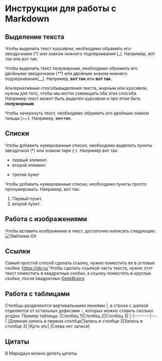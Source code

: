 # Инструкции для работы с Markdown

## Выделение текста

Чтобы выделить текст курсивом, необходимо обрамить его звездочками (*) или знаком нижнего подчеркивания (_). Например, *вот так* или _вот так_.

Чтобы выделить текст полужирным, необходимо обрамить его двойными звездочками (**) или двойным знаком нижнего подчеркивания(__). Например, **вот так** или __вот так__.

Альтернативные способывыделения текста, жирным или курсивом, нужны для того, чтобы мы могли совмещать оба этих способа. Например _текст может быть выделен курсивом и при этом быть  **полужирным**_.

Чтобы зачеркнуть текст, необходимо обрамить его двойным знаком тильда (~~). Например, ~~вот так~~.

## Списки

Чтобы добавить нумерованные списки, необходимо выделить пункты звездочкой (*) или знаком тире (-).
Например вот так:
* первый элемент.
* второй элемент.
- третий пункт 

Чтобы добавить нумерованные списки, необходимо пункты просто пронумеровать. Например, вот так:
1. Первый пункт.
2. второй пункт.

## Работа с изображениями
Чтобы вставить изображение в текст, достаточно написать следующее:
![Эмблема Git](LabelGit.png)

## Ссылки

Самый простой способ сделать ссылку, нужно поместить ее в угловые скобки.
<https://gb.ru/>
Чтобы сделать ссылкой часть текста, нужно этот текст поместить в квадратные скобки, а ссылку поместить в круглые скобки, после квадратных
[GeekBrains](https://gb.ru/)


## Работа с таблицами

Столбцы разделяются вертикальными линиями |, а строка с шапкой отделяется от остальных дефисами -, которых можно ставить сколько угодно.
Пример таблицы:
|Столбец 1|Столбец 2|Столбец 3|
|-|--------|---|
|Длинная запись в первом столбце|Запись в столбце 2|Запись в столбце 3|
|Кртк зпс| |Слева нет записи|


## Цитаты

В Маркдаун можно делать цитаты.
